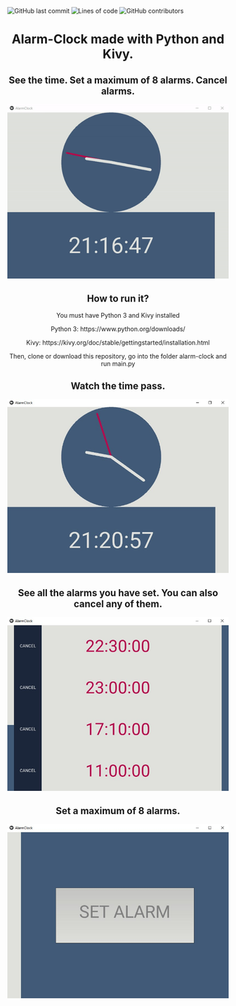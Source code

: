 ![GitHub last commit](https://img.shields.io/github/last-commit/v0di/alarm-clock)
![Lines of code](https://img.shields.io/tokei/lines/github/v0di/alarm-clock)
![GitHub contributors](https://img.shields.io/github/contributors/v0di/alarm-clock)

<h1 align="center">Alarm-Clock made with Python and Kivy.</h1>

<h2 align="center">See the time. Set a maximum of 8 alarms. Cancel alarms.</h2>
<p align="center">
<img src="examples/example_gif.gif">
</p>

<h2 align="center">How to run it?</h2>

<p align="center">You must have Python 3 and Kivy installed</p>
<p align="center">Python 3: https://www.python.org/downloads/
<p align="center">Kivy: https://kivy.org/doc/stable/gettingstarted/installation.html</p>
<p align="center">Then, clone or download this repository, go into the folder alarm-clock and run main.py</p>

<h2 align="center">Watch the time pass.</h2>
<p align="center">
<img src="examples/example_clock.jpg">
</p>

<h2 align="center">See all the alarms you have set. You can also cancel any of them.</h2>
<p align="center">
<img src="examples/example_alarms.jpg">
</p>
  
<h2 align="center">Set a maximum of 8 alarms.</h2>
<p align="center">
<img src="examples/example_set_alarm.jpg">
</p>
